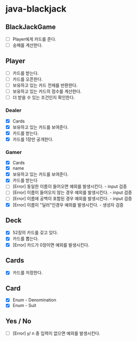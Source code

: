 # java-blackjack

## BlackJackGame
- [ ] Player에게 카드를 준다.
- [ ] 승패를 계산한다.

## Player <Interface>
- [ ] 카드를 받는다.
- [ ] 카드를 오픈한다.
- [ ] 보유하고 있는 카드 전체를 반환한다.
- [ ] 보유하고 있는 카드의 점수를 계산한다.
- [ ] 더 받을 수 있는 조건인지 확인한다.

### Dealer
- [x] Cards
- [x] 보유하고 있는 카드를 보여준다.
- [x] 카드를 받는다.
- [x] 카드를 1장만 공개한다.

### Gamer
- [x] Cards
- [x] name
- [x] 보유하고 있는 카드를 보여준다.
- [x] 카드를 받는다
- [ ] [Error] 동일한 이름이 들어오면 예외를 발생시킨다. - input 검증
- [ ] [Error] 이름이 들어오지 않는 경우 예외를 발생시킨다. - input 검증
- [ ] [Error] 이름에 공백이 포함된 경우 예외를 발생시킨다. - input 검증
- [x] [Error] 이름이 "딜러"인경우 예외를 발생시킨다. - 생성자 검증

## Deck
- [x] 52장의 카드를 갖고 있다.
- [x] 카드를 뽑는다.
- [x] [Error] 카드가 0장이면 예외를 발생시킨다.

## Cards
- [x] 카드를 저장한다.

## Card
- [x] Enum - Denomination
- [x] Enum - Suit

## Yes / No
- [ ] [Error] y/ n 중 입력이 없으면 예외를 발생시킨다.